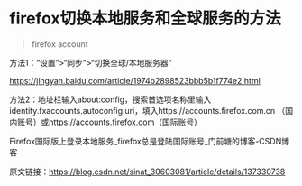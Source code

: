 # firefox切换本地服务和全球服务的方法
> firefox account

方法1：“设置”>“同步">“切换全球/本地服务器”

https://jingyan.baidu.com/article/1974b2898523bbb5b1f774e2.html

方法2：地址栏输入about:config，搜索首选项名称里输入identity.fxaccounts.autoconfig.uri，填入https://accounts.firefox.com.cn （国内账号）或https://accounts.firefox.com（国际账号）

Firefox国际版上登录本地服务_firefox总是登陆国际账号_门前塘的博客-CSDN博客

原文链接：https://blog.csdn.net/sinat_30603081/article/details/137330738